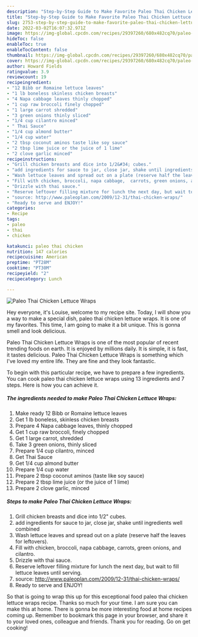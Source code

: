 ```yaml
---
description: "Step-by-Step Guide to Make Favorite Paleo Thai Chicken Lettuce Wraps"
title: "Step-by-Step Guide to Make Favorite Paleo Thai Chicken Lettuce Wraps"
slug: 2753-step-by-step-guide-to-make-favorite-paleo-thai-chicken-lettuce-wraps
date: 2022-03-02T16:07:32.971Z
image: https://img-global.cpcdn.com/recipes/29397260/680x482cq70/paleo-thai-chicken-lettuce-wraps-recipe-main-photo.jpg
hideToc: false
enableToc: true
enableTocContent: false
thumbnail: https://img-global.cpcdn.com/recipes/29397260/680x482cq70/paleo-thai-chicken-lettuce-wraps-recipe-main-photo.jpg
cover: https://img-global.cpcdn.com/recipes/29397260/680x482cq70/paleo-thai-chicken-lettuce-wraps-recipe-main-photo.jpg
author: Howard Fields
ratingvalue: 3.9
reviewcount: 19
recipeingredient:
- "12 Bibb or Romaine lettuce leaves"
- "1 lb boneless skinless chicken breasts"
- "4 Napa cabbage leaves thinly chopped"
- "1 cup raw broccoli finely chopped"
- "1 large carrot shredded"
- "3 green onions thinly sliced"
- "1/4 cup cilantro minced"
- " Thai Sauce"
- "1/4 cup almond butter"
- "1/4 cup water"
- "2 tbsp coconut aminos taste like soy sauce"
- "2 tbsp lime juice or the juice of 1 lime"
- "2 clove garlic minced"
recipeinstructions:
- "Grill chicken breasts and dice into 1/2&#34; cubes."
- "add ingredients for sauce to jar, close jar, shake until ingredients well combined"
- "Wash lettuce leaves and spread out on a plate (reserve half the leaves for leftovers)."
- "Fill with chicken, broccoli, napa cabbage,  carrots, green onions, and cilantro."
- "Drizzle with thai sauce."
- "Reserve leftover filling mixture for lunch the next day, but wait to fill lettuce leaves until serving."
- "source: http://www.paleoplan.com/2009/12-31/thai-chicken-wraps/"
- "Ready to serve and ENJOY!"
categories:
- Recipe
tags:
- paleo
- thai
- chicken

katakunci: paleo thai chicken 
nutrition: 147 calories
recipecuisine: American
preptime: "PT28M"
cooktime: "PT30M"
recipeyield: "2"
recipecategory: Lunch

---
```



![Paleo Thai Chicken Lettuce Wraps](https://img-global.cpcdn.com/recipes/29397260/680x482cq70/paleo-thai-chicken-lettuce-wraps-recipe-main-photo.jpg)

Hey everyone, it's Louise, welcome to my recipe site. Today, I will show you a way to make a special dish, paleo thai chicken lettuce wraps. It is one of my favorites. This time, I am going to make it a bit unique. This is gonna smell and look delicious.



Paleo Thai Chicken Lettuce Wraps is one of the most popular of recent trending foods on earth. It is enjoyed by millions daily. It is simple, it is fast, it tastes delicious. Paleo Thai Chicken Lettuce Wraps is something which I've loved my entire life. They are fine and they look fantastic.


To begin with this particular recipe, we have to prepare a few ingredients. You can cook paleo thai chicken lettuce wraps using 13 ingredients and 7 steps. Here is how you can achieve it.

<!--inarticleads1-->

##### The ingredients needed to make Paleo Thai Chicken Lettuce Wraps:

1. Make ready 12 Bibb or Romaine lettuce leaves
1. Get 1 lb boneless, skinless chicken breasts
1. Prepare 4 Napa cabbage leaves, thinly chopped
1. Get 1 cup raw broccoli, finely chopped
1. Get 1 large carrot, shredded
1. Take 3 green onions, thinly sliced
1. Prepare 1/4 cup cilantro, minced
1. Get  Thai Sauce
1. Get 1/4 cup almond butter
1. Prepare 1/4 cup water
1. Prepare 2 tbsp coconut aminos (taste like soy sauce)
1. Prepare 2 tbsp lime juice (or the juice of 1 lime)
1. Prepare 2 clove garlic, minced




<!--inarticleads2-->

##### Steps to make Paleo Thai Chicken Lettuce Wraps:

1. Grill chicken breasts and dice into 1/2&#34; cubes.
1. add ingredients for sauce to jar, close jar, shake until ingredients well combined
1. Wash lettuce leaves and spread out on a plate (reserve half the leaves for leftovers).
1. Fill with chicken, broccoli, napa cabbage,  carrots, green onions, and cilantro.
1. Drizzle with thai sauce.
1. Reserve leftover filling mixture for lunch the next day, but wait to fill lettuce leaves until serving.
1. source: http://www.paleoplan.com/2009/12-31/thai-chicken-wraps/
1. Ready to serve and ENJOY!



So that is going to wrap this up for this exceptional food paleo thai chicken lettuce wraps recipe. Thanks so much for your time. I am sure you can make this at home. There is gonna be more interesting food at home recipes coming up. Remember to bookmark this page in your browser, and share it to your loved ones, colleague and friends. Thank you for reading. Go on get cooking!
